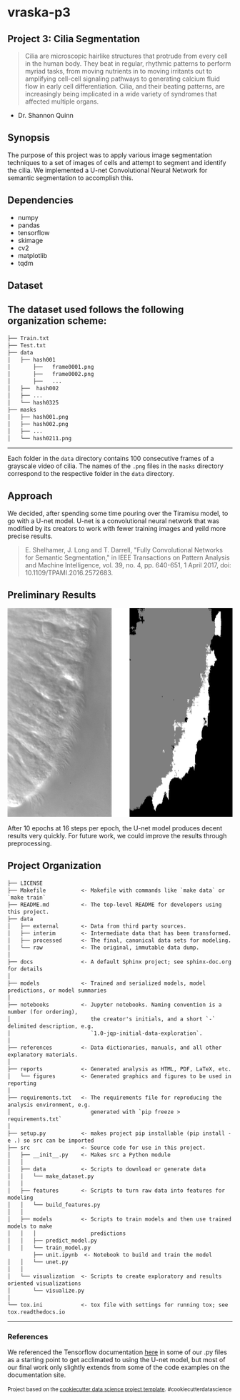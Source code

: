 vraska-p3
==============================

## Project 3: Cilia Segmentation

>Cilia are microscopic hairlike structures that protrude from every cell in the human body. They beat in regular, rhythmic patterns to perform myriad tasks, from moving nutrients in to moving irritants out to amplifying cell-cell signaling pathways to generating calcium fluid flow in early cell differentiation. Cilia, and their beating patterns, are increasingly being implicated in a wide variety of syndromes that affected multiple organs.
- Dr. Shannon Quinn

## Synopsis
The purpose of this project was to apply various image segmentation techniques to a set of images of cells and attempt to segment and identify the cilia. We implemented a U-net Convolutional Neural Network for semantic segmentation to accomplish this.

## Dependencies
- numpy
- pandas
- tensorflow
- skimage
- cv2
- matplotlib
- tqdm

## Dataset

The dataset used follows the following organization scheme:
------------

    ├── Train.txt  
    ├── Test.txt  
    ├── data
    │   ├── hash001
    │       ├──   frame0001.png
    │       ├──   frame0002.png
    │       ├──   ...
    │   ├──  hash002   
    │   ├── ...
    │   └── hash0325  
    ├── masks
    │   ├── hash001.png
    │   ├── hash002.png   
    │   ├── ...
    │   └── hash0211.png 
------------

Each folder in the `data` directory contains 100 consecutive frames of a grayscale video of cilia. The names of the `.png` files in the `masks` directory correspond to the respective folder in the `data` directory.

## Approach
We decided, after spending some time pouring over the Tiramisu model, to go with a U-net model. U-net is a convolutional neural network that was modified by its creators to work with fewer training images and yeild more precise results.


> E. Shelhamer, J. Long and T. Darrell, "Fully Convolutional Networks for Semantic Segmentation," in IEEE Transactions on Pattern Analysis and Machine Intelligence, vol. 39, no. 4, pp. 640-651, 1 April 2017, doi: 10.1109/TPAMI.2016.2572683.

## Preliminary Results
![cilia results](resources/cilia.png "Preliminary Results")

After 10 epochs at 16 steps per epoch, the U-net model produces decent results very quickly. For future work, we could improve the results through preprocessing.

Project Organization
------------

    ├── LICENSE
    ├── Makefile           <- Makefile with commands like `make data` or `make train`
    ├── README.md          <- The top-level README for developers using this project.
    ├── data
    │   ├── external       <- Data from third party sources.
    │   ├── interim        <- Intermediate data that has been transformed.
    │   ├── processed      <- The final, canonical data sets for modeling.
    │   └── raw            <- The original, immutable data dump.
    │
    ├── docs               <- A default Sphinx project; see sphinx-doc.org for details
    │
    ├── models             <- Trained and serialized models, model predictions, or model summaries
    │
    ├── notebooks          <- Jupyter notebooks. Naming convention is a number (for ordering),
    │                         the creator's initials, and a short `-` delimited description, e.g.
    │                         `1.0-jqp-initial-data-exploration`.
    │
    ├── references         <- Data dictionaries, manuals, and all other explanatory materials.
    │
    ├── reports            <- Generated analysis as HTML, PDF, LaTeX, etc.
    │   └── figures        <- Generated graphics and figures to be used in reporting
    │
    ├── requirements.txt   <- The requirements file for reproducing the analysis environment, e.g.
    │                         generated with `pip freeze > requirements.txt`
    │
    ├── setup.py           <- makes project pip installable (pip install -e .) so src can be imported
    ├── src                <- Source code for use in this project.
    │   ├── __init__.py    <- Makes src a Python module
    │   │
    │   ├── data           <- Scripts to download or generate data
    │   │   └── make_dataset.py
    │   │
    │   ├── features       <- Scripts to turn raw data into features for modeling
    │   │   └── build_features.py
    │   │
    │   ├── models         <- Scripts to train models and then use trained models to make
    │   │   │                 predictions
    │   │   ├── predict_model.py
    │   │   └── train_model.py
            ├── unit.ipynb  <- Notebook to build and train the model
    │   │   └── unet.py
    │   │
    │   └── visualization  <- Scripts to create exploratory and results oriented visualizations
    │       └── visualize.py
    │
    └── tox.ini            <- tox file with settings for running tox; see tox.readthedocs.io


--------

### References
We referenced the Tensorflow documentation [here](https://www.tensorflow.org/tutorials/images/segmentation) in some of our .py files as a starting point to get acclimated to using the U-net model, but most of our final work only slightly extends from some of the code examples on the documentation site.

<p><small>Project based on the <a target="_blank" href="https://drivendata.github.io/cookiecutter-data-science/">cookiecutter data science project template</a>. #cookiecutterdatascience</small></p>
